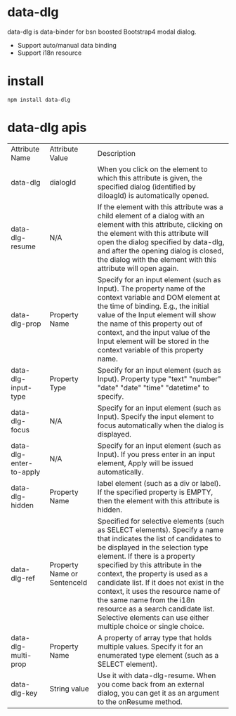 # data-dlg

data-dlg is data-binder for bsn boosted Bootstrap4 modal dialog.

- Support auto/manual data binding
- Support i18n resource

# install

```
npm install data-dlg
```

# data-dlg apis

<table>
 <tr><td>Attribute Name</td><td>Attribute Value</td><td>Description</td></tr>
 <tr><td>data-dlg</td><td>dialogId</td><td>When you click on the element to which this attribute is given, the specified dialog (identified by diloagId) is automatically opened.</td></tr>
 <tr><td>data-dlg-resume</td><td>N/A</td><td>If the element with this attribute was a child element of a dialog with an element with this attribute, clicking on the element with this attribute will open the dialog specified by data-dlg, and after the opening dialog is closed, the dialog with the element with this attribute will open again.</td></tr>
 <tr><td>data-dlg-prop</td><td>Property Name</td><td>Specify for an input element (such as Input). The property name of the context variable and DOM element at the time of binding. E.g., the initial value of the Input element will show the name of this property out of context, and the input value of the Input element will be stored in the context variable of this property name.</td></tr>
 <tr><td>data-dlg-input-type</td><td>Property Type</td><td>Specify for an input element (such as Input). Property type "text" "number" "date" "date" "time" "datetime" to specify.</td></tr>
 <tr><td>data-dlg-focus</td><td>N/A</td><td>Specify for an input element (such as Input). Specify the input element to focus automatically when the dialog is displayed.</td></tr>
 <tr><td>data-dlg-enter-to-apply</td><td>N/A</td><td>Specify for an input element (such as Input). If you press enter in an input element, Apply will be issued automatically.</td></tr>
 <tr><td>data-dlg-hidden</td><td>Property Name</td><td>label element (such as a div or label). If the specified property is EMPTY, then the element with this attribute is hidden.</td></tr>
 <tr><td>data-dlg-ref</td><td>Property Name or SentenceId</td><td>Specified for selective elements (such as SELECT elements). Specify a name that indicates the list of candidates to be displayed in the selection type element. If there is a property specified by this attribute in the context, the property is used as a candidate list. If it does not exist in the context, it uses the resource name of the same name from the i18n resource as a search candidate list. Selective elements can use either multiple choice or single choice.</td></tr>
 <tr><td>data-dlg-multi-prop</td><td>Property Name</td><td>A property of array type that holds multiple values. Specify it for an enumerated type element (such as a SELECT element).</td></tr>
 <tr><td>data-dlg-key</td><td>String value</td><td>Use it with data-dlg-resume. When you come back from an external dialog, you can get it as an argument to the onResume method.</td></tr>
</table>




